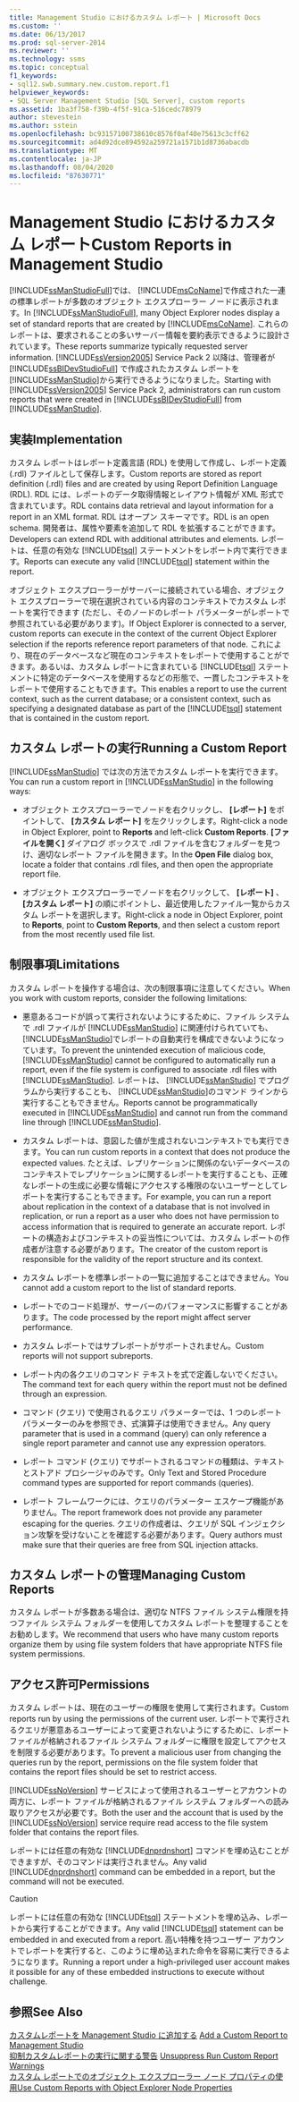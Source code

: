 ```yaml
---
title: Management Studio におけるカスタム レポート | Microsoft Docs
ms.custom: ''
ms.date: 06/13/2017
ms.prod: sql-server-2014
ms.reviewer: ''
ms.technology: ssms
ms.topic: conceptual
f1_keywords:
- sql12.swb.summary.new.custom.report.f1
helpviewer_keywords:
- SQL Server Management Studio [SQL Server], custom reports
ms.assetid: 1ba3f758-f39b-4f5f-91ca-516cedc78979
author: stevestein
ms.author: sstein
ms.openlocfilehash: bc93157100738610c8576f0af40e75613c3cff62
ms.sourcegitcommit: ad4d92dce894592a259721a1571b1d8736abacdb
ms.translationtype: MT
ms.contentlocale: ja-JP
ms.lasthandoff: 08/04/2020
ms.locfileid: "87630771"
---
```

# <a name="custom-reports-in-management-studio"></a><span data-ttu-id="fa57f-102">Management Studio におけるカスタム レポート</span><span class="sxs-lookup"><span data-stu-id="fa57f-102">Custom Reports in Management Studio</span></span>
  <span data-ttu-id="fa57f-103">[!INCLUDE[ssManStudioFull](../../includes/ssmanstudiofull-md.md)]では、 [!INCLUDE[msCoName](../../includes/msconame-md.md)]で作成された一連の標準レポートが多数のオブジェクト エクスプローラー ノードに表示されます。</span><span class="sxs-lookup"><span data-stu-id="fa57f-103">In [!INCLUDE[ssManStudioFull](../../includes/ssmanstudiofull-md.md)], many Object Explorer nodes display a set of standard reports that are created by [!INCLUDE[msCoName](../../includes/msconame-md.md)].</span></span> <span data-ttu-id="fa57f-104">これらのレポートは、要求されることの多いサーバー情報を要約表示できるように設計されています。</span><span class="sxs-lookup"><span data-stu-id="fa57f-104">These reports summarize typically requested server information.</span></span> <span data-ttu-id="fa57f-105">[!INCLUDE[ssVersion2005](../../includes/ssversion2005-md.md)] Service Pack 2 以降は、管理者が [!INCLUDE[ssBIDevStudioFull](../../includes/ssbidevstudiofull-md.md)] で作成されたカスタム レポートを [!INCLUDE[ssManStudio](../../includes/ssmanstudio-md.md)]から実行できるようになりました。</span><span class="sxs-lookup"><span data-stu-id="fa57f-105">Starting with [!INCLUDE[ssVersion2005](../../includes/ssversion2005-md.md)] Service Pack 2, administrators can run custom reports that were created in [!INCLUDE[ssBIDevStudioFull](../../includes/ssbidevstudiofull-md.md)] from [!INCLUDE[ssManStudio](../../includes/ssmanstudio-md.md)].</span></span>  
  
## <a name="implementation"></a><span data-ttu-id="fa57f-106">実装</span><span class="sxs-lookup"><span data-stu-id="fa57f-106">Implementation</span></span>  
 <span data-ttu-id="fa57f-107">カスタム レポートはレポート定義言語 (RDL) を使用して作成し、レポート定義 (.rdl) ファイルとして保存します。</span><span class="sxs-lookup"><span data-stu-id="fa57f-107">Custom reports are stored as report definition (.rdl) files and are created by using Report Definition Language (RDL).</span></span> <span data-ttu-id="fa57f-108">RDL には、レポートのデータ取得情報とレイアウト情報が XML 形式で含まれています。</span><span class="sxs-lookup"><span data-stu-id="fa57f-108">RDL contains data retrieval and layout information for a report in an XML format.</span></span> <span data-ttu-id="fa57f-109">RDL はオープン スキーマです。</span><span class="sxs-lookup"><span data-stu-id="fa57f-109">RDL is an open schema.</span></span> <span data-ttu-id="fa57f-110">開発者は、属性や要素を追加して RDL を拡張することができます。</span><span class="sxs-lookup"><span data-stu-id="fa57f-110">Developers can extend RDL with additional attributes and elements.</span></span> <span data-ttu-id="fa57f-111">レポートは、任意の有効な [!INCLUDE[tsql](../../includes/tsql-md.md)] ステートメントをレポート内で実行できます。</span><span class="sxs-lookup"><span data-stu-id="fa57f-111">Reports can execute any valid [!INCLUDE[tsql](../../includes/tsql-md.md)] statement within the report.</span></span>  
  
 <span data-ttu-id="fa57f-112">オブジェクト エクスプローラーがサーバーに接続されている場合、オブジェクト エクスプローラーで現在選択されている内容のコンテキストでカスタム レポートを実行できます (ただし、そのノードのレポート パラメーターがレポートで参照されている必要があります)。</span><span class="sxs-lookup"><span data-stu-id="fa57f-112">If Object Explorer is connected to a server, custom reports can execute in the context of the current Object Explorer selection if the reports reference report parameters of that node.</span></span> <span data-ttu-id="fa57f-113">これにより、現在のデータベースなど現在のコンテキストをレポートで使用することができます。あるいは、カスタム レポートに含まれている [!INCLUDE[tsql](../../includes/tsql-md.md)] ステートメントに特定のデータベースを使用するなどの形態で、一貫したコンテキストをレポートで使用することもできます。</span><span class="sxs-lookup"><span data-stu-id="fa57f-113">This enables a report to use the current context, such as the current database; or a consistent context, such as specifying a designated database as part of the [!INCLUDE[tsql](../../includes/tsql-md.md)] statement that is contained in the custom report.</span></span>  
  
## <a name="running-a-custom-report"></a><span data-ttu-id="fa57f-114">カスタム レポートの実行</span><span class="sxs-lookup"><span data-stu-id="fa57f-114">Running a Custom Report</span></span>  
 <span data-ttu-id="fa57f-115">[!INCLUDE[ssManStudio](../../includes/ssmanstudio-md.md)] では次の方法でカスタム レポートを実行できます。</span><span class="sxs-lookup"><span data-stu-id="fa57f-115">You can run a custom report in [!INCLUDE[ssManStudio](../../includes/ssmanstudio-md.md)] in the following ways:</span></span>  
  
-   <span data-ttu-id="fa57f-116">オブジェクト エクスプローラーでノードを右クリックし、 **[レポート]** をポイントして、 **[カスタム レポート]** を左クリックします。</span><span class="sxs-lookup"><span data-stu-id="fa57f-116">Right-click a node in Object Explorer, point to **Reports** and left-click **Custom Reports**.</span></span> <span data-ttu-id="fa57f-117">**[ファイルを開く]** ダイアログ ボックスで .rdl ファイルを含むフォルダーを見つけ、適切なレポート ファイルを開きます。</span><span class="sxs-lookup"><span data-stu-id="fa57f-117">In the **Open File** dialog box, locate a folder that contains .rdl files, and then open the appropriate report file.</span></span>  
  
-   <span data-ttu-id="fa57f-118">オブジェクト エクスプローラーでノードを右クリックして、 **[レポート]** 、 **[カスタム レポート]** の順にポイントし、最近使用したファイル一覧からカスタム レポートを選択します。</span><span class="sxs-lookup"><span data-stu-id="fa57f-118">Right-click a node in Object Explorer, point to **Reports**, point to **Custom Reports**, and then select a custom report from the most recently used file list.</span></span>  
  
## <a name="limitations"></a><span data-ttu-id="fa57f-119">制限事項</span><span class="sxs-lookup"><span data-stu-id="fa57f-119">Limitations</span></span>  
 <span data-ttu-id="fa57f-120">カスタム レポートを操作する場合は、次の制限事項に注意してください。</span><span class="sxs-lookup"><span data-stu-id="fa57f-120">When you work with custom reports, consider the following limitations:</span></span>  
  
-   <span data-ttu-id="fa57f-121">悪意あるコードが誤って実行されないようにするために、ファイル システムで .rdl ファイルが [!INCLUDE[ssManStudio](../../includes/ssmanstudio-md.md)] に関連付けられていても、 [!INCLUDE[ssManStudio](../../includes/ssmanstudio-md.md)]でレポートの自動実行を構成できないようになっています。</span><span class="sxs-lookup"><span data-stu-id="fa57f-121">To prevent the unintended execution of malicious code, [!INCLUDE[ssManStudio](../../includes/ssmanstudio-md.md)] cannot be configured to automatically run a report, even if the file system is configured to associate .rdl files with [!INCLUDE[ssManStudio](../../includes/ssmanstudio-md.md)].</span></span> <span data-ttu-id="fa57f-122">レポートは、 [!INCLUDE[ssManStudio](../../includes/ssmanstudio-md.md)] でプログラムから実行することも、 [!INCLUDE[ssManStudio](../../includes/ssmanstudio-md.md)]のコマンド ラインから実行することもできません。</span><span class="sxs-lookup"><span data-stu-id="fa57f-122">Reports cannot be programmatically executed in [!INCLUDE[ssManStudio](../../includes/ssmanstudio-md.md)] and cannot run from the command line through [!INCLUDE[ssManStudio](../../includes/ssmanstudio-md.md)].</span></span>  
  
-   <span data-ttu-id="fa57f-123">カスタム レポートは、意図した値が生成されないコンテキストでも実行できます。</span><span class="sxs-lookup"><span data-stu-id="fa57f-123">You can run custom reports in a context that does not produce the expected values.</span></span> <span data-ttu-id="fa57f-124">たとえば、レプリケーションに関係のないデータベースのコンテキストでレプリケーションに関するレポートを実行することも、正確なレポートの生成に必要な情報にアクセスする権限のないユーザーとしてレポートを実行することもできます。</span><span class="sxs-lookup"><span data-stu-id="fa57f-124">For example, you can run a report about replication in the context of a database that is not involved in replication, or run a report as a user who does not have permission to access information that is required to generate an accurate report.</span></span> <span data-ttu-id="fa57f-125">レポートの構造およびコンテキストの妥当性については、カスタム レポートの作成者が注意する必要があります。</span><span class="sxs-lookup"><span data-stu-id="fa57f-125">The creator of the custom report is responsible for the validity of the report structure and its context.</span></span>  
  
-   <span data-ttu-id="fa57f-126">カスタム レポートを標準レポートの一覧に追加することはできません。</span><span class="sxs-lookup"><span data-stu-id="fa57f-126">You cannot add a custom report to the list of standard reports.</span></span>  
  
-   <span data-ttu-id="fa57f-127">レポートでのコード処理が、サーバーのパフォーマンスに影響することがあります。</span><span class="sxs-lookup"><span data-stu-id="fa57f-127">The code processed by the report might affect server performance.</span></span>  
  
-   <span data-ttu-id="fa57f-128">カスタム レポートではサブレポートがサポートされません。</span><span class="sxs-lookup"><span data-stu-id="fa57f-128">Custom reports will not support subreports.</span></span>  
  
-   <span data-ttu-id="fa57f-129">レポート内の各クエリのコマンド テキストを式で定義しないでください。</span><span class="sxs-lookup"><span data-stu-id="fa57f-129">The command text for each query within the report must not be defined through an expression.</span></span>  
  
-   <span data-ttu-id="fa57f-130">コマンド (クエリ) で使用されるクエリ パラメーターでは、1 つのレポート パラメーターのみを参照でき、式演算子は使用できません。</span><span class="sxs-lookup"><span data-stu-id="fa57f-130">Any query parameter that is used in a command (query) can only reference a single report parameter and cannot use any expression operators.</span></span>  
  
-   <span data-ttu-id="fa57f-131">レポート コマンド (クエリ) でサポートされるコマンドの種類は、テキストとストアド プロシージャのみです。</span><span class="sxs-lookup"><span data-stu-id="fa57f-131">Only Text and Stored Procedure command types are supported for report commands (queries).</span></span>  
  
-   <span data-ttu-id="fa57f-132">レポート フレームワークには、クエリのパラメーター エスケープ機能がありません。</span><span class="sxs-lookup"><span data-stu-id="fa57f-132">The report framework does not provide any parameter escaping for the queries.</span></span> <span data-ttu-id="fa57f-133">クエリの作成者は、クエリが SQL インジェクション攻撃を受けないことを確認する必要があります。</span><span class="sxs-lookup"><span data-stu-id="fa57f-133">Query authors must make sure that their queries are free from SQL injection attacks.</span></span>  
  
## <a name="managing-custom-reports"></a><span data-ttu-id="fa57f-134">カスタム レポートの管理</span><span class="sxs-lookup"><span data-stu-id="fa57f-134">Managing Custom Reports</span></span>  
 <span data-ttu-id="fa57f-135">カスタム レポートが多数ある場合は、適切な NTFS ファイル システム権限を持つファイル システム フォルダーを使用してカスタム レポートを整理することをお勧めします。</span><span class="sxs-lookup"><span data-stu-id="fa57f-135">We recommend that users who have many custom reports organize them by using file system folders that have appropriate NTFS file system permissions.</span></span>  
  
## <a name="permissions"></a><span data-ttu-id="fa57f-136">アクセス許可</span><span class="sxs-lookup"><span data-stu-id="fa57f-136">Permissions</span></span>  
 <span data-ttu-id="fa57f-137">カスタム レポートは、現在のユーザーの権限を使用して実行されます。</span><span class="sxs-lookup"><span data-stu-id="fa57f-137">Custom reports run by using the permissions of the current user.</span></span> <span data-ttu-id="fa57f-138">レポートで実行されるクエリが悪意あるユーザーによって変更されないようにするために、レポート ファイルが格納されるファイル システム フォルダーに権限を設定してアクセスを制限する必要があります。</span><span class="sxs-lookup"><span data-stu-id="fa57f-138">To prevent a malicious user from changing the queries run by the report, permissions on the file system folder that contains the report files should be set to restrict access.</span></span>  
  
 <span data-ttu-id="fa57f-139">[!INCLUDE[ssNoVersion](../../includes/ssnoversion-md.md)] サービスによって使用されるユーザーとアカウントの両方に、レポート ファイルが格納されるファイル システム フォルダーへの読み取りアクセスが必要です。</span><span class="sxs-lookup"><span data-stu-id="fa57f-139">Both the user and the account that is used by the [!INCLUDE[ssNoVersion](../../includes/ssnoversion-md.md)] service require read access to the file system folder that contains the report files.</span></span>  
  
 <span data-ttu-id="fa57f-140">レポートには任意の有効な [!INCLUDE[dnprdnshort](../../includes/dnprdnshort-md.md)] コマンドを埋め込むことができますが、そのコマンドは実行されません。</span><span class="sxs-lookup"><span data-stu-id="fa57f-140">Any valid [!INCLUDE[dnprdnshort](../../includes/dnprdnshort-md.md)] command can be embedded in a report, but the command will not be executed.</span></span>  
  
> [!CAUTION]  
>  <span data-ttu-id="fa57f-141">レポートには任意の有効な [!INCLUDE[tsql](../../includes/tsql-md.md)] ステートメントを埋め込み、レポートから実行することができます。</span><span class="sxs-lookup"><span data-stu-id="fa57f-141">Any valid [!INCLUDE[tsql](../../includes/tsql-md.md)] statement can be embedded in and executed from a report.</span></span> <span data-ttu-id="fa57f-142">高い特権を持つユーザー アカウントでレポートを実行すると、このように埋め込まれた命令を容易に実行できるようになります。</span><span class="sxs-lookup"><span data-stu-id="fa57f-142">Running a report under a high-privileged user account makes it possible for any of these embedded instructions to execute without challenge.</span></span>  
  

  
## <a name="see-also"></a><span data-ttu-id="fa57f-143">参照</span><span class="sxs-lookup"><span data-stu-id="fa57f-143">See Also</span></span>  
 <span data-ttu-id="fa57f-144">[カスタムレポートを Management Studio に追加する](add-a-custom-report-to-management-studio.md) </span><span class="sxs-lookup"><span data-stu-id="fa57f-144">[Add a Custom Report to Management Studio](add-a-custom-report-to-management-studio.md) </span></span>  
 <span data-ttu-id="fa57f-145">[抑制カスタムレポートの実行に関する警告](unsuppress-run-custom-report-warnings.md) </span><span class="sxs-lookup"><span data-stu-id="fa57f-145">[Unsuppress Run Custom Report Warnings](unsuppress-run-custom-report-warnings.md) </span></span>  
 [<span data-ttu-id="fa57f-146">カスタム レポートでのオブジェクト エクスプローラー ノード プロパティの使用</span><span class="sxs-lookup"><span data-stu-id="fa57f-146">Use Custom Reports with Object Explorer Node Properties</span></span>](use-custom-reports-with-object-explorer-node-properties.md)  
  
  

